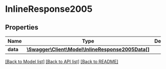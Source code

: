 # InlineResponse2005

## Properties
Name | Type | Description | Notes
------------ | ------------- | ------------- | -------------
**data** | [**\Swagger\Client\Model\InlineResponse2005Data[]**](InlineResponse2005Data.md) |  | [optional] 

[[Back to Model list]](../README.md#documentation-for-models) [[Back to API list]](../README.md#documentation-for-api-endpoints) [[Back to README]](../README.md)


